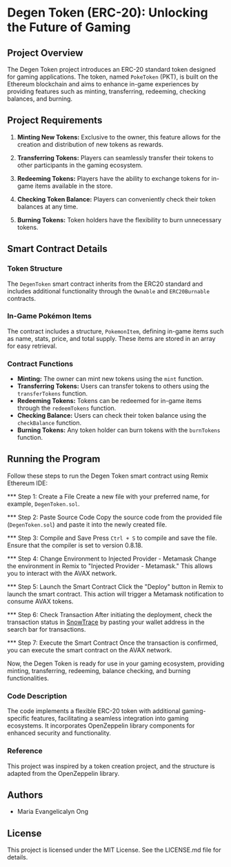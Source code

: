 # Degen Token (ERC-20): Unlocking the Future of Gaming

## Project Overview

The Degen Token project introduces an ERC-20 standard token designed for gaming applications. The token, named `PokeToken` (PKT), is built on the Ethereum blockchain and aims to enhance in-game experiences by providing features such as minting, transferring, redeeming, checking balances, and burning.

## Project Requirements

1. **Minting New Tokens:** Exclusive to the owner, this feature allows for the creation and distribution of new tokens as rewards.

2. **Transferring Tokens:** Players can seamlessly transfer their tokens to other participants in the gaming ecosystem.

3. **Redeeming Tokens:** Players have the ability to exchange tokens for in-game items available in the store.

4. **Checking Token Balance:** Players can conveniently check their token balances at any time.

5. **Burning Tokens:** Token holders have the flexibility to burn unnecessary tokens.

## Smart Contract Details

### Token Structure
The `DegenToken` smart contract inherits from the ERC20 standard and includes additional functionality through the `Ownable` and `ERC20Burnable` contracts.

### In-Game Pokémon Items
The contract includes a structure, `PokemonItem`, defining in-game items such as name, stats, price, and total supply. These items are stored in an array for easy retrieval.

### Contract Functions
- **Minting:** The owner can mint new tokens using the `mint` function.
- **Transferring Tokens:** Users can transfer tokens to others using the `transferTokens` function.
- **Redeeming Tokens:** Tokens can be redeemed for in-game items through the `redeemTokens` function.
- **Checking Balance:** Users can check their token balance using the `checkBalance` function.
- **Burning Tokens:** Any token holder can burn tokens with the `burnTokens` function.

## Running the Program

Follow these steps to run the Degen Token smart contract using Remix Ethereum IDE:

*** Step 1: Create a File 
Create a new file with your preferred name, for example, `DegenToken.sol`.

*** Step 2: Paste Source Code
Copy the source code from the provided file (`DegenToken.sol`) and paste it into the newly created file.

*** Step 3: Compile and Save
Press `Ctrl + S` to compile and save the file. Ensure that the compiler is set to version 0.8.18.

*** Step 4: Change Environment to Injected Provider - Metamask
Change the environment in Remix to "Injected Provider - Metamask." This allows you to interact with the AVAX network.

*** Step 5: Launch the Smart Contract
Click the "Deploy" button in Remix to launch the smart contract. This action will trigger a Metamask notification to consume AVAX tokens.

*** Step 6: Check Transaction
After initiating the deployment, check the transaction status in [SnowTrace](https://testnet.snowtrace.io/) by pasting your wallet address in the search bar for transactions.

*** Step 7: Execute the Smart Contract
Once the transaction is confirmed, you can execute the smart contract on the AVAX network.

Now, the Degen Token is ready for use in your gaming ecosystem, providing minting, transferring, redeeming, balance checking, and burning functionalities.


### Code Description
The code implements a flexible ERC-20 token with additional gaming-specific features, facilitating a seamless integration into gaming ecosystems. It incorporates OpenZeppelin library components for enhanced security and functionality.

### Reference
This project was inspired by a token creation project, and the structure is adapted from the OpenZeppelin library.

## Authors
- Maria Evangelicalyn Ong

## License
This project is licensed under the MIT License. See the LICENSE.md file for details.
